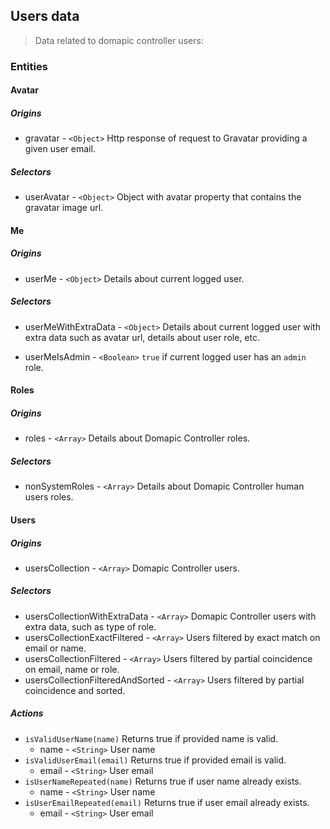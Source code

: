 ## Users data

> Data related to domapic controller users:

### Entities

#### Avatar

##### Origins

* gravatar - `<Object>` Http response of request to Gravatar providing a given user email.

##### Selectors

* userAvatar - `<Object>` Object with avatar property that contains the gravatar image url.

#### Me

##### Origins

* userMe - `<Object>` Details about current logged user. 

##### Selectors

* userMeWithExtraData - `<Object>` Details about current logged user with extra data such as avatar url, details about user role, etc.

* userMeIsAdmin - `<Boolean>` `true` if current logged user has an `admin` role.

#### Roles

##### Origins

* roles - `<Array>` Details about Domapic Controller roles.

##### Selectors

* nonSystemRoles - `<Array>` Details about Domapic Controller human users roles.

#### Users

##### Origins

* usersCollection - `<Array>` Domapic Controller users.

##### Selectors

* usersCollectionWithExtraData - `<Array>` Domapic Controller users with extra data, such as type of role.
* usersCollectionExactFiltered - `<Array>` Users filtered by exact match on email or name.
* usersCollectionFiltered - `<Array>` Users filtered by partial coincidence on email, name or role.
* usersCollectionFilteredAndSorted - `<Array>` Users filtered by partial coincidence and sorted.

##### Actions

* `isValidUserName(name)` Returns true if provided name is valid.
	* name - `<String>` User name
* `isValidUserEmail(email)` Returns true if provided email is valid.
	* email - `<String>` User email
* `isUserNameRepeated(name)` Returns true if user name already exists.
	* name - `<String>` User name
* `isUserEmailRepeated(email)` Returns true if user email already exists.
	* email - `<String>` User email
